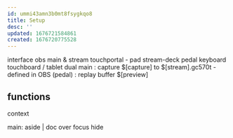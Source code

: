 ```yaml
---
id: ummi43amn3b0mt8fsygkqo8
title: Setup
desc: ''
updated: 1676721584861
created: 1676720775528
---
```


interface
  obs main & stream
  touchportal - pad
  stream-deck pedal
  keyboard
  touchboard / tablet
dual
  main
    : capture $[capture] to $[stream].gc570t
      - defined in OBS (pedal)
    : replay buffer $[preview]

## functions
context

main:
  aside
    | 
  doc
  over
  focus
  hide